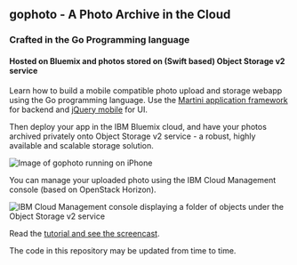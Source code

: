 ## gophoto - A Photo Archive in the Cloud 
### Crafted in the Go Programming language
####  Hosted on Bluemix and photos stored on (Swift based) Object Storage v2 service

Learn how to build a mobile compatible photo upload and storage webapp using the Go programming language.  Use the [Martini application framework](https://github.com/go-martini/martini) for backend and [jQuery mobile](https://github.com/jquery/jquery-mobile) for UI.

Then deploy your app in the IBM Bluemix cloud, and have your photos archived privately onto Object Storage v2 service - a robust, highly available and scalable storage solution.

![Image of gophoto running on iPhone](http://www.ibm.com/developerworks/cloud/library/cl-golang-photo-archive-bluemix/figure1.jpg)

You can manage your uploaded photo using the IBM Cloud Management console (based on OpenStack Horizon).

![IBM Cloud Management console displaying a folder of objects under the Object Storage v2 service](http://www.ibm.com/developerworks/cloud/library/cl-golang-photo-archive-bluemix/figure2.png)


Read the [tutorial and see the screencast](http://www.ibm.com/developerworks/cloud/library/cl-golang-photo-archive-bluemix/index.html).

The code in this repository may be updated from time to time.
